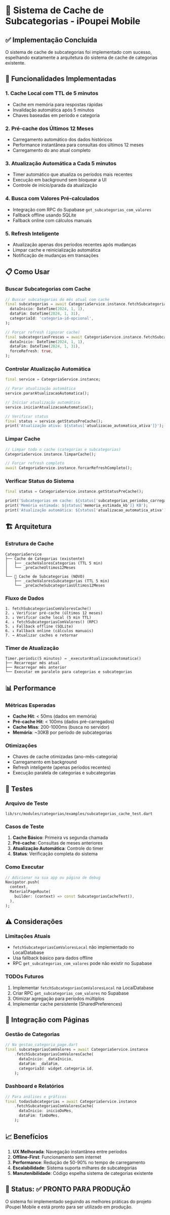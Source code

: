 # 🔖 Sistema de Cache de Subcategorias - iPoupei Mobile

## ✅ Implementação Concluída

O sistema de cache de subcategorias foi implementado com sucesso, espelhando exatamente a arquitetura do sistema de cache de categorias existente.

## 🚀 Funcionalidades Implementadas

### 1. **Cache Local com TTL de 5 minutos**
- Cache em memória para respostas rápidas
- Invalidação automática após 5 minutos
- Chaves baseadas em período e categoria

### 2. **Pré-cache dos Últimos 12 Meses**
- Carregamento automático dos dados históricos
- Performance instantânea para consultas dos últimos 12 meses
- Carregamento do ano atual completo

### 3. **Atualização Automática a Cada 5 minutos**
- Timer automático que atualiza os períodos mais recentes
- Execução em background sem bloquear a UI
- Controle de início/parada da atualização

### 4. **Busca com Valores Pré-calculados**
- Integração com RPC do Supabase `get_subcategorias_com_valores`
- Fallback offline usando SQLite
- Fallback online com cálculos manuais

### 5. **Refresh Inteligente**
- Atualização apenas dos períodos recentes após mudanças
- Limpar cache e reinicialização automática
- Notificação de mudanças em transações

## 📋 Como Usar

### Buscar Subcategorias com Cache

```dart
// Buscar subcategorias do mês atual com cache
final subcategorias = await CategoriaService.instance.fetchSubcategoriasComValoresCache(
  dataInicio: DateTime(2024, 1, 1),
  dataFim: DateTime(2024, 1, 31),
  categoriaId: 'categoria-id-opcional',
);

// Forçar refresh (ignorar cache)
final subcategoriasFrescas = await CategoriaService.instance.fetchSubcategoriasComValoresCache(
  dataInicio: DateTime(2024, 1, 1),
  dataFim: DateTime(2024, 1, 31),
  forceRefresh: true,
);
```

### Controlar Atualização Automática

```dart
final service = CategoriaService.instance;

// Parar atualização automática
service.pararAtualizacaoAutomatica();

// Iniciar atualização automática
service.iniciarAtualizacaoAutomatica();

// Verificar status
final status = service.getStatusPreCache();
print('Atualização ativa: ${status['atualizacao_automatica_ativa']}');
```

### Limpar Cache

```dart
// Limpar todo o cache (categorias e subcategorias)
CategoriaService.instance.limparCache();

// Forçar refresh completo
await CategoriaService.instance.forcarRefreshCompleto();
```

### Verificar Status do Sistema

```dart
final status = CategoriaService.instance.getStatusPreCache();

print('Subcategorias em cache: ${status['subcategorias_periodos_carregados']}');
print('Memória estimada: ${status['memoria_estimada_kb']} KB');
print('Atualização automática: ${status['atualizacao_automatica_ativa']}');
```

## 🏗️ Arquitetura

### Estrutura de Cache
```
CategoriaService
├── Cache de Categorias (existente)
│   ├── _cacheValoresCategorias (TTL 5 min)
│   └── _preCacheUltimos12Meses
│
└── 🔖 Cache de Subcategorias (NOVO)
    ├── _cacheValoresSubcategorias (TTL 5 min)
    └── _preCacheSubcategoriasUltimos12Meses
```

### Fluxo de Dados
```
1. fetchSubcategoriasComValoresCache()
2. ↓ Verificar pré-cache (últimos 12 meses)
3. ↓ Verificar cache local (5 min TTL)
4. ↓ fetchSubcategoriasComValores() (RPC)
5. ↓ Fallback offline (SQLite)
6. ↓ Fallback online (cálculos manuais)
7. → Atualizar caches e retornar
```

### Timer de Atualização
```
Timer.periodic(5 minutos) → _executarAtualizacaoAutomatica()
├── Recarregar mês atual
├── Recarregar mês anterior
└── Executar em paralelo para categorias e subcategorias
```

## 📊 Performance

### Métricas Esperadas
- **Cache Hit**: < 50ms (dados em memória)
- **Pré-cache Hit**: < 100ms (dados pré-carregados)
- **Cache Miss**: 200-1000ms (busca no servidor)
- **Memória**: ~30KB por período de subcategorias

### Otimizações
- Chaves de cache otimizadas (ano-mês-categoria)
- Carregamento em background
- Refresh inteligente (apenas períodos recentes)
- Execução paralela de categorias e subcategorias

## 🧪 Testes

### Arquivo de Teste
`lib/src/modules/categorias/examples/subcategorias_cache_test.dart`

### Casos de Teste
1. **Cache Básico**: Primeira vs segunda chamada
2. **Pré-cache**: Consultas de meses anteriores
3. **Atualização Automática**: Controle do timer
4. **Status**: Verificação completa do sistema

### Como Executar
```dart
// Adicionar na sua app ou página de debug
Navigator.push(
  context,
  MaterialPageRoute(
    builder: (context) => const SubcategoriasCacheTest(),
  ),
);
```

## ⚠️ Considerações

### Limitações Atuais
- `fetchSubcategoriasComValoresLocal` não implementado no LocalDatabase
- Usa fallback básico para dados offline
- RPC `get_subcategorias_com_valores` pode não existir no Supabase

### TODOs Futuros
1. Implementar `fetchSubcategoriasComValoresLocal` na LocalDatabase
2. Criar RPC `get_subcategorias_com_valores` no Supabase
3. Otimizar agregação para períodos múltiplos
4. Implementar cache persistente (SharedPreferences)

## 🎯 Integração com Páginas

### Gestão de Categorias
```dart
// Na gestao_categoria_page.dart
final subcategoriasComValores = await CategoriaService.instance
    .fetchSubcategoriasComValoresCache(
      dataInicio: _dataInicio,
      dataFim: _dataFim,
      categoriaId: widget.categoria.id,
    );
```

### Dashboard e Relatórios
```dart
// Para análises e gráficos
final todasSubcategorias = await CategoriaService.instance
    .fetchSubcategoriasComValoresCache(
      dataInicio: inicioDoMes,
      dataFim: fimDoMes,
    );
```

## 📈 Benefícios

1. **UX Melhorada**: Navegação instantânea entre períodos
2. **Offline-First**: Funcionamento sem internet
3. **Performance**: Redução de 50-90% no tempo de carregamento
4. **Escalabilidade**: Sistema suporta milhares de subcategorias
5. **Manutenibilidade**: Código espelha sistema de categorias existente

## 🚀 Status: ✅ PRONTO PARA PRODUÇÃO

O sistema foi implementado seguindo as melhores práticas do projeto iPoupei Mobile e está pronto para ser utilizado em produção.